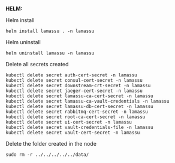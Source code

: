 **HELM:**


Helm install
```
helm install lamassu . -n lamassu

```
Helm uninstall
```
helm uninstall lamassu -n lamassu
```

Delete all secrets created
```
kubectl delete secret auth-cert-secret -n lamassu
kubectl delete secret consul-cert-secret -n lamassu
kubectl delete secret downstream-crt-secret -n lamassu
kubectl delete secret jaeger-cert-secret -n lamassu
kubectl delete secret lamassu-ca-cert-secret -n lamassu
kubectl delete secret lamassu-ca-vault-credentials -n lamassu
kubectl delete secret lamassu-db-cert-secret -n lamassu
kubectl delete secret rabbitmq-cert-secret -n lamassu
kubectl delete secret root-ca-cert-secret -n lamassu
kubectl delete secret ui-cert-secret -n lamassu
kubectl delete secret vault-credentials-file -n lamassu
kubectl delete secret vault-cert-secret -n lamassu
```

Delete the folder created in the node
```
sudo rm -r ../../../../../data/
```

